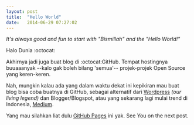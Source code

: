```yaml
---
layout: post
title:  "Hello World"
date:   2014-06-29 07:27:02
---
```


_It's always good and fun to start with "Bismillah" and the "Hello World!"_

Halo Dunia :octocat:

Akhirnya jadi juga buat blog di :octocat:GitHub. Tempat hostingnya buuaaanyak --kalo gak boleh bilang 'semua'-- projek-projek Open Source yang keren-keren.

Nah, mungkin kalau ada yang dalam waktu dekat ini kepikiran mau buat blog bisa coba buatnya di GitHub, sebagai alternatif dari [Wordpress](https://wordpress.com/) _(our living legend)_ dan Blogger/Blogspot, atau yang sekarang lagi mulai trend di Indonesia, [Medium](https://medium.com/).

Yang mau silahkan liat dulu [GitHub Pages](https://pages.github.com/) ini yak. See You on the next post.
